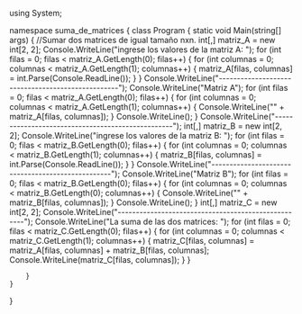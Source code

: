 using System;

namespace suma_de_matrices
{
    class Program
    {
        static void Main(string[] args)
        {
            //Sumar dos matrices de igual tamaño nxn.
            int[,] matriz_A = new int[2, 2];
            Console.WriteLine("ingrese los valores de la matriz A: ");
            for (int filas = 0; filas < matriz_A.GetLength(0); filas++)
            {
                for (int columnas = 0; columnas < matriz_A.GetLength(1); columnas++)
                {
                    matriz_A[filas, columnas] = int.Parse(Console.ReadLine());
                }
            }
            Console.WriteLine("--------------------------------------------------");
            Console.WriteLine("Matriz A");
            for (int filas = 0; filas < matriz_A.GetLength(0); filas++)
            {
                for (int columnas = 0; columnas < matriz_A.GetLength(1); columnas++)
                {
                    Console.WriteLine("" + matriz_A[filas, columnas]);
                }
                Console.WriteLine();
            }
            Console.WriteLine("--------------------------------------------------");
            int[,] matriz_B = new int[2, 2];
            Console.WriteLine("ingrese los valores de la matriz B: ");
            for (int filas = 0; filas < matriz_B.GetLength(0); filas++)
            {
                for (int columnas = 0; columnas < matriz_B.GetLength(1); columnas++)
                {
                    matriz_B[filas, columnas] = int.Parse(Console.ReadLine());
                }
            }
            Console.WriteLine("--------------------------------------------------");
            Console.WriteLine("Matriz B");
            for (int filas = 0; filas < matriz_B.GetLength(0); filas++)
            {
                for (int columnas = 0; columnas < matriz_B.GetLength(0); columnas++)
                {
                    Console.WriteLine("" + matriz_B[filas, columnas]);
                }
                Console.WriteLine();
            }
            int[,] matriz_C = new int[2, 2];
            Console.WriteLine("----------------------------------------------------");
            Console.WriteLine("La suma de las dos matrices: ");
            for (int filas = 0; filas < matriz_C.GetLength(0); filas++)
            {
                for (int columnas = 0; columnas < matriz_C.GetLength(1); columnas++)
                {
                    matriz_C[filas, columnas] = matriz_A[filas, columnas] + matriz_B[filas, columnas];
                    Console.WriteLine(matriz_C[filas, columnas]);
                }
            }
            
        }
    }
}
